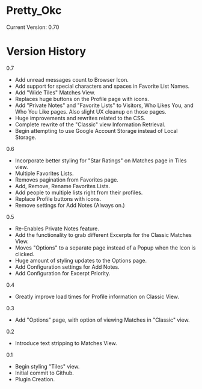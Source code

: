 Pretty_Okc
==========

Current Version: 0.70


Version History
==========
0.7
- Add unread messages count to Browser Icon.
- Add support for special characters and spaces in Favorite List Names.
- Add "Wide Tiles" Matches View.
- Replaces huge buttons on the Profile page with icons. 
- Add "Private Notes" and "Favorite Lists" to Visitors, Who Likes You, and Who You Like pages. Also slight UX cleanup on those pages.
- Huge improvements and rewrites related to the CSS.
- Complete rewrite of the "Classic" view Information Retrieval.
- Begin attempting to use Google Account Storage instead of Local Storage. 

0.6
- Incorporate better styling for "Star Ratings" on Matches page in Tiles view.
- Multiple Favorites Lists.
- Removes pagination from Favorites page.
- Add, Remove, Rename Favorites Lists.
- Add people to multiple lists right from their profiles.
- Replace Profile buttons with icons. 
- Remove settings for Add Notes (Always on.)

0.5 
- Re-Enables Private Notes feature.
- Add the functionality to grab different Excerpts for the Classic Matches View.
- Moves "Options" to a separate page instead of a Popup when the Icon is clicked.
- Huge amount of styling updates to the Options page.
- Add Configuration settings for Add Notes.
- Add Configuration for Excerpt Priority.

0.4 
- Greatly improve load times for Profile information on Classic View.

0.3 
- Add "Options" page, with option of viewing Matches in "Classic" view.

0.2 
- Introduce text stripping to Matches View.

0.1
- Begin styling "Tiles" view.
- Initial commit to Github.
- Plugin Creation.

